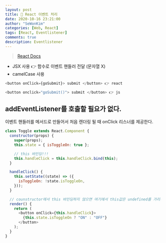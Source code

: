 ```yaml
---
layout: post
title: 🎅 React 이벤트 처리
date: 2020-10-16 23:21:00
author: "SeWonKim"
categories: [Web, React]
tags: [React, Eventlistener]
comments: true
description: Eventlistener
---
```


> [React Docs](https://ko.reactjs.org/docs/handling-events.html)

- JSX 사용 👉 함수로 이벤트 핸들러 전달 (문자열 X)
- camelCase 사용

```javascript
<button onClick={goSubmit}> submit </button> 👉 react

<button onclick="goSubmit()"> submit </button> 👉 js
```

## addEventListener를 호출할 필요가 없다.

이벤트 핸들러를 메서드로 만들어서 처음 렌더링 될 때 onClick 리스너를 제공한다.

```javascript
class Toggle extends React.Component {
  constructor(props) {
    super(props);
    this.state = { isToggleOn: true };

    // this 바인딩!!!
    this.handleClick = this.handleClick.bind(this);
  }

  handleClick() {
    this.setState((state) => ({
      isToggleOn: !state.isToggleOn,
    }));
  }

  // counstructor에서 this 바인딩하지 않으면 여기에서 this값은 undefined를 가리킨다.
  render() {
    return (
      <button onClick={this.handleClick}>
        {this.state.isToggleOn ? "ON" : "OFF"}
      </button>
    );
  }
}
```
